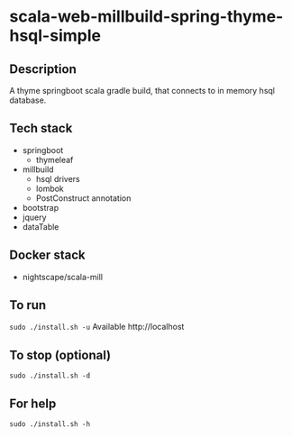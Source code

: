 # scala-web-millbuild-spring-thyme-hsql-simple

## Description
A thyme springboot scala gradle build,
that connects to in memory hsql database.

## Tech stack
- springboot
  - thymeleaf
- millbuild
  - hsql drivers
  - lombok
  - PostConstruct annotation
- bootstrap
- jquery
- dataTable

## Docker stack
- nightscape/scala-mill

## To run
`sudo ./install.sh -u`
Available http://localhost

## To stop (optional)
`sudo ./install.sh -d`

## For help
`sudo ./install.sh -h`
